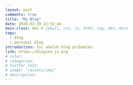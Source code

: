 ```yaml
---
layout: post
comments: true
title: "My Blog"
date: 2020-03-29 22:52:44
main-class: dev # jekyll, css, js, html, svg, dev, misc
tags:
  - blog
  - personal blog
introduction: Ini adalah blog pribadiku
link: https://blogzen.js.org
# color:
# categories:
# twitter_text:
# image: '/assets/img/'
# description:
---
```

